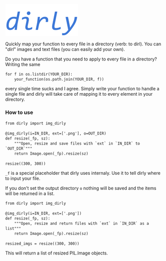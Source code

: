 !['dirly'](logo/logo.png)

Quickly map your function to every file in a directory (verb: to dirl). You can "*dirl*"
images and text files (you can easily add your own).

Do you have a function that you need to apply to every file in a directory? Writing the same

~~~
for f in os.listdir(YOUR_DIR):
    your_function(os.path.join(YOUR_DIR, f))
~~~


every single time sucks and I agree. Simply write your function to handle a single file and dirly will take care of mapping it to every element in your directory. 

### How to use

~~~
from dirly import img_dirly

@img_dirly(i=IN_DIR, ext=['.png'], o=OUT_DIR) 
def resize(_fp, sz):
    """Open, resize and save files with `ext` in `IN_DIR` to `OUT_DIR`"""
    return Image.open(_fp).resize(sz)

resize((300, 300))
~~~

```_f``` is a special placeholder that dirly uses internaly. Use it to tell dirly where to input your file.

If you don't set the output directory `o` nothing will be saved and the items will be returned in a list. 

~~~
from dirly import img_dirly

@img_dirly(i=IN_DIR, ext=['.png']) 
def resize(_fp, sz):
    """Open, resize and return files with `ext` in `IN_DIR` as a list"""
    return Image.open(_fp).resize(sz)

resized_imgs = resize((300, 300))
~~~

This will return a list of resized PIL.Image objects.

